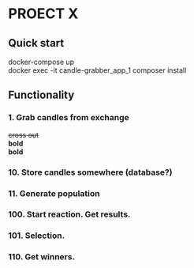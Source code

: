 # PROECT X
## Quick start
docker-compose up  
docker exec -it candle-grabber_app_1 composer install

## Functionality
### 1. Grab candles from exchange
~~cross out~~  
**bold**  
__bold__  
### 10. Store candles somewhere (database?)
### 11. Generate population
### 100. Start reaction. Get results.
### 101. Selection.
### 110. Get winners.